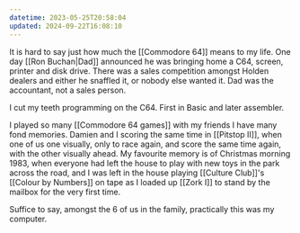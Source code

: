 ```yaml
---
datetime: 2023-05-25T20:58:04
updated: 2024-09-22T16:08:10
---
```

It is hard to say just how much the [[Commodore 64]] means to my life. One day [[Ron Buchan|Dad]] announced he was bringing home a C64, screen, printer and disk drive. There was a sales competition amongst Holden dealers and either he snaffled it, or nobody else wanted it. Dad was the accountant, not a sales person.

I cut my teeth programming on the C64. First in Basic and later assembler.

I played so many [[Commodore 64 games]] with my friends I have many fond memories. Damien and I scoring the same time in [[Pitstop II]], when one of us one visually, only to race again, and score the same time again, with the other visually ahead. My favourite memory is of Christmas morning 1983, when everyone had left the house to play with new toys in the park across the road, and I was left in the house playing [[Culture Club]]'s [[Colour by Numbers]] on tape as I loaded up [[Zork I]] to stand by the mailbox for the very first time.

Suffice to say, amongst the 6 of us in the family, practically this was my computer.